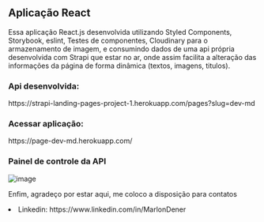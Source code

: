 <h2>Aplicação React</h2>

<p>Essa aplicação React.js desenvolvida utilizando Styled Components, Storybook, eslint, Testes de componentes, Cloudinary para o armazenamento de imagem, e consumindo dados de uma api própria desenvolvida com Strapi que estar no ar, onde assim facilita a alteração das informações da página de forma dinâmica (textos, imagens, titulos).
 <br>
    
<h3>Api desenvolvida:</h3> https://strapi-landing-pages-project-1.herokuapp.com/pages?slug=dev-md</h4>
    
<h3>Acessar aplicação:</h3> https://page-dev-md.herokuapp.com/
<br>
    
<h3>Painel de controle da API</h3>
    
![image](https://user-images.githubusercontent.com/70349830/121931519-19c33780-cd1a-11eb-873b-c43668ca0877.png)

    
<p>Enfim, agradeço por estar aqui, me coloco a disposição para contatos</p>
<li>Linkedin: https://www.linkedin.com/in/MarlonDener</li>
  

